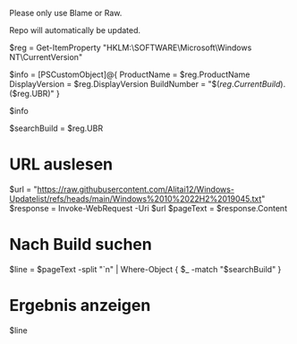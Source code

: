 Please only use Blame or Raw.

Repo will automatically be updated.



$reg = Get-ItemProperty "HKLM:\SOFTWARE\Microsoft\Windows NT\CurrentVersion"

$info = [PSCustomObject]@{
    ProductName    = $reg.ProductName
    DisplayVersion = $reg.DisplayVersion
    BuildNumber    = "$($reg.CurrentBuild).$($reg.UBR)"
}

$info

$searchBuild = $reg.UBR

# URL auslesen
$url = "https://raw.githubusercontent.com/Alitai12/Windows-Updatelist/refs/heads/main/Windows%2010%2022H2%2019045.txt"
$response = Invoke-WebRequest -Uri $url
$pageText = $response.Content

# Nach Build suchen
$line = $pageText -split "`n" | Where-Object { $_ -match "$searchBuild" }

# Ergebnis anzeigen
$line
